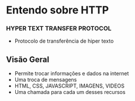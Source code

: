 # Entendo sobre HTTP

### HYPER TEXT TRANSFER PROTOCOL

- Protocolo de transferência de hiper texto

## Visão Geral

* Permite trocar informações e dados na internet
* Uma troca de mensagens
* HTML, CSS, JAVASCRIPT, IMAGENS, VIDEOS
* Uma chamada para cada um desses recursos